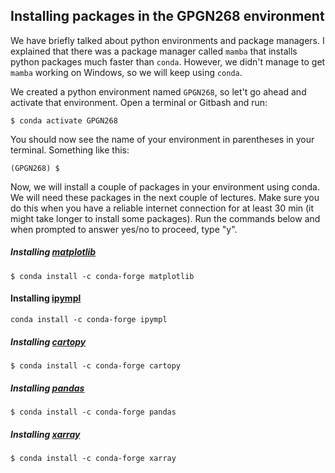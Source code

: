 
## Installing packages in the GPGN268 environment

We have briefly talked about python environments and package managers. I explained that there was a package manager called `mamba` that installs python packages much faster than `conda`. However, we didn't manage to get `mamba` working on Windows, so we will keep using `conda`.

We created a python environment named `GPGN268`, so let't go ahead and activate that environment. Open a terminal or Gitbash and run:

```
$ conda activate GPGN268
```

You should now see the name of your environment in parentheses in your terminal. Something like this:

```
(GPGN268) $
```

Now, we will install a couple of packages in your environment using conda. We will need these packages in the next couple of lectures. Make sure you do this when you have a reliable internet connection for at least 30 min (it might take longer to install some packages).  Run the commands below and when prompted to answer yes/no to proceed, type "y".  

##### Installing [matplotlib](https://matplotlib.org/stable/index.html)
```
$ conda install -c conda-forge matplotlib
```

#### Installing [ipympl](https://matplotlib.org/ipympl/)
```
conda install -c conda-forge ipympl
```

##### Installing [cartopy](https://scitools.org.uk/cartopy/docs/latest/)
```
$ conda install -c conda-forge cartopy
```


##### Installing [pandas](https://pandas.pydata.org/)
```
$ conda install -c conda-forge pandas
```

##### Installing [xarray](https://docs.xarray.dev/en/stable/)
```
$ conda install -c conda-forge xarray
```


